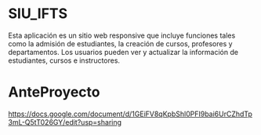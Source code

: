 # SIU_IFTS
Esta aplicación es un sitio web responsive que incluye funciones tales como la admisión de
estudiantes, la creación de cursos, profesores y departamentos.
Los usuarios pueden ver y actualizar la información de estudiantes, cursos e instructores.

# AnteProyecto
https://docs.google.com/document/d/1GEiFV8qKpbShl0PFI9bai6UrCZhdTp3mL-Q5tT026GY/edit?usp=sharing
